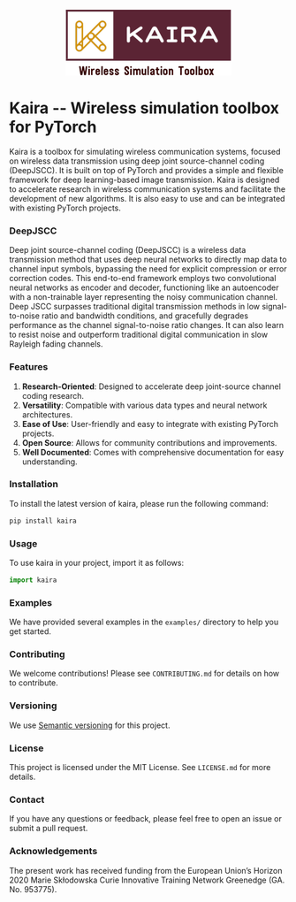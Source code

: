 <p align="center">
  <img src="docs/logo.png" />
</p>

# Kaira -- Wireless simulation toolbox for PyTorch


Kaira is a toolbox for simulating wireless communication systems, focused on wireless data transmission using deep joint source-channel coding (DeepJSCC). It is built on top of PyTorch and provides a simple and flexible framework for deep learning-based image transmission. Kaira is designed to accelerate research in wireless communication systems and facilitate the development of new algorithms. It is also easy to use and can be integrated with existing PyTorch projects.

### DeepJSCC
Deep joint source-channel coding (DeepJSCC) is a wireless data transmission method that uses deep neural networks to directly map data to channel input symbols, bypassing the need for explicit compression or error correction codes. This end-to-end framework employs two convolutional neural networks as encoder and decoder, functioning like an autoencoder with a non-trainable layer representing the noisy communication channel. Deep JSCC surpasses traditional digital transmission methods in low signal-to-noise ratio and bandwidth conditions, and gracefully degrades performance as the channel signal-to-noise ratio changes. It can also learn to resist noise and outperform traditional digital communication in slow Rayleigh fading channels.

### Features

1. **Research-Oriented**: Designed to accelerate deep joint-source channel coding research.
2. **Versatility**: Compatible with various data types and neural network architectures.
3. **Ease of Use**: User-friendly and easy to integrate with existing PyTorch projects.
4. **Open Source**: Allows for community contributions and improvements.
5. **Well Documented**: Comes with comprehensive documentation for easy understanding.

### Installation

To install the latest version of kaira, please run the following command:

```bash
pip install kaira
```

### Usage

To use kaira in your project, import it as follows:

```python
import kaira
```

### Examples

We have provided several examples in the `examples/` directory to help you get started.

### Contributing

We welcome contributions! Please see `CONTRIBUTING.md` for details on how to contribute.

### Versioning
We use [Semantic versioning](http://semver.org/) for this project.

### License

This project is licensed under the MIT License. See `LICENSE.md` for more details.

### Contact

If you have any questions or feedback, please feel free to open an issue or submit a pull request.

### Acknowledgements

The present work has received funding from the European Union’s Horizon 2020 Marie Skłodowska Curie Innovative Training Network Greenedge (GA. No. 953775).